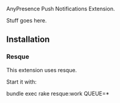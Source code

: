AnyPresence Push Notifications Extension.

Stuff goes here.

## Installation

### Resque
This extension uses resque. 

Start it with:

bundle exec rake resque:work QUEUE=*
